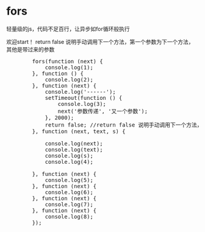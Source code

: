 # fors
轻量级的js，代码不足百行，让异步如for循环般执行


欢迎start！
return false 说明手动调用下一个方法，第一个参数为下一个方法，其他是带过来的参数

<pre>
        fors(function (next) {
            console.log(1);
        }, function () {
            console.log(2);
        }, function (next) {
            console.log('------');
            setTimeout(function () {
                console.log(3);
                next('参数传递', '又一个参数');
            }, 2000);
            return false; //return false 说明手动调用下一个方法，第一个参数为下一个方法，其他是带过来的参数
        }, function (next, text, s) {

            console.log(next);
            console.log(text);
            console.log(s);
            console.log(4);

        }, function (next) {
            console.log(5);
        }, function (next) {
            console.log(6);
        }, function (next) {
            console.log(7);
        }, function (next) {
            console.log(8);
        });
</pre>
